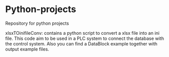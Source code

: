 # Python-projects
Repository for python projects

xlsxTOinifileConv: contains a python script to convert a xlsx file into an ini file. This code aim to be used in a PLC system to connect the database with the control system. Also you can find a DataBlock example together with output example files.
